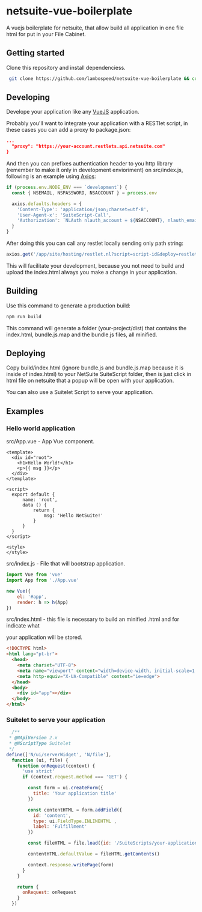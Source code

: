 # netsuite-vue-boilerplate
A vuejs boilerplate for netsuite, that allow build all application in one file html for put in your File Cabinet. 
## Getting started
Clone this repository and install dependenciess.
```sh
 git clone https://github.com/lambospeed/netsuite-vue-boilerplate && cd netsuite-vue-boilerplate && npm install
```
## Developing
Develope your application like any [VueJS](https://github.com/vuejs/vue) application.

Probably you'll want to integrate your application with a RESTlet script, in these cases you can add a proxy to package.json:
```json
...
  "proxy": "https://your-account.restlets.api.netsuite.com"
}
```
And then you can prefixes authentication header to you http library (remember to make it only in development envioriment) on src/index.js, following is an example using [Axios](https://github.com/axios/axios):

```javascript
if (process.env.NODE_ENV === `development`) {
  const { NSEMAIL, NSPASSWORD, NSACCOUNT } = process.env

  axios.defaults.headers = {
    'Content-Type': 'application/json;charset=utf-8',
    'User-Agent-x': 'SuiteScript-Call',
    'Authorization': `NLAuth nlauth_account = ${NSACCOUNT}, nlauth_email = ${NSACCOUNT}, nlauth_signature = ${NSPASSWORD}`
  }
}
```

After doing this you can call any restlet locally sending only path string:

```javascript
axios.get('/app/site/hosting/restlet.nl?script=script-id&deploy=restlet-deploy') 
```

This will facilitate your development, because you not need to build and upload the index.html always you make a change in your application.

## Building
Use this command to generate a production build:
```sh
npm run build
```
This command will generate a folder (your-project/dist) that contains the index.html, bundle.js.map and the bundle.js files, all minified.

## Deploying
Copy build/index.html (ignore bundle.js and bundle.js.map because it is inside of index.html) to your NetSuite SuiteScript folder, then is just click in html file on netsuite that a popup will be open with your application.  

You can also use a Suitelet Script to serve your application.
## Examples
### Hello world application
src/App.vue - App Vue component.
```vue
<template>
  <div id="root">
    <h1>Hello World!</h1>
    <p>{{ msg }}</p>
  </div>
</template>

<script>
  export default {
      name: 'root',
      data () {
          return {
              msg: 'Hello NetSuite!'
          }
      }
  }
</script>

<style>
</style>
```
src/index.js - File that will bootstrap application.
```javascript
import Vue from 'vue'
import App from './App.vue'

new Vue({
    el: '#app',
    render: h => h(App)
})
```
src/index.html - this file is necessary to build an minified .html and for indicate what <div> your application will be stored.
```html
<!DOCTYPE html>
<html lang="pt-br">
  <head>
    <meta charset="UTF-8">
    <meta name="viewport" content="width=device-width, initial-scale=1.0">
    <meta http-equiv="X-UA-Compatible" content="ie=edge">
  </head>
  <body>
    <div id="app"></div>
  </body>
</html>
```
### Suitelet to serve your application
```javascript
  /**
 * @NApiVersion 2.x
 * @NScriptType Suitelet
 */
define(['N/ui/serverWidget', 'N/file'],
  function (ui, file) {
    function onRequest(context) {
      'use strict'
      if (context.request.method === 'GET') {

        const form = ui.createForm({
          title: 'Your application title'
        })

        const contentHTML = form.addField({
          id: 'content',
          type: ui.FieldType.INLINEHTML ,
          label: 'Fulfillment'
        })

        const fileHTML = file.load({id: '/SuiteScripts/your-application/index.html'})

        contentHTML.defaultValue = fileHTML.getContents()

        context.response.writePage(form)
      }
    }

    return {
      onRequest: onRequest
    }
  })
```
